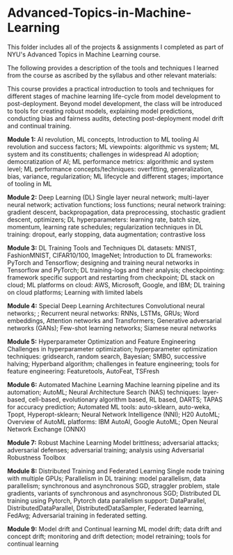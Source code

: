 # Advanced-Topics-in-Machine-Learning
This folder includes all of the projects & assignments I completed as part of NYU's Advanced Topics in Machine Learning course. 


The following provides a description of the tools and techniques I learned from the course as ascribed by the syllabus and other relevant materials:

This course provides a practical introduction to tools and techniques for different stages of machine learning life-cycle from model development to post-deployment.  Beyond model development, the class will be introduced to tools
for creating robust models, explaining model predictions, conducting bias and fairness audits, detecting post-deployment model drift and continual training. 

**Module 1:** AI revolution, ML concepts, Introduction to ML tooling
AI revolution and success factors; ML viewpoints: algorithmic vs system; ML system and its
constituents; challenges in widespread AI adoption; democratization of AI; ML performance
metrics: algorithmic and system level; ML performance concepts/techniques: overfitting,
generalization, bias, variance, regularization; ML lifecycle and different stages; importance of
tooling in ML

**Module 2:** Deep Learning (DL)
Single layer neural network; multi-layer neural network; activation functions; loss functions;
neural network training: gradient descent, backpropagation, data preprocessing, stochastic
gradient descent, optimizers; DL hyperparameters: learning rate, batch size, momentum, learning
rate schedules; regularization techniques in DL training: dropout, early stopping, data
augmentation; contrastive loss 



**Module 3:** DL Training Tools and Techniques
DL datasets: MNIST, FashionMNIST, CIFAR10/100, ImageNet; Introduction to DL
frameworks: PyTorch and Tensorflow; designing and training neural networks in Tensorflow
and PyTorch; DL training-logs and their analysis; checkpointing: framework specific support
and restarting from checkpoint; DL stack on cloud; ML platforms on cloud: AWS, Microsoft,
Google, and IBM; DL training on cloud platforms; Learning with limited labels

**Module 4:** Special Deep Learning Architectures
Convolutional neural networks; ; Recurrent neural networks: RNNs, LSTMs, GRUs; Word
embeddings, Attention networks and Transformers; Generative adversarial networks (GANs);
Few-shot learning networks; Siamese neural networks


**Module 5:** Hyperparameter Optimization and Feature Engineering 
Challenges in hyperparameter optimization; hyperparameter optimization techniques: gridsearch, random search, Bayesian; SMBO, successive halving; Hyperband algorithm; challenges
in feature engineering; tools for feature engineering: Featuretools, AutoFeat, TSFresh


**Module 6:** Automated Machine Learning
Machine learning pipeline and its automation; AutoML; Neural Architecture Search (NAS)
techniques: layer-based, cell-based, evolutionary algorithm based, RL based, DARTS; TAPAS
for accuracy prediction; Automated ML tools: auto-sklearn, auto-weka, Tpopt, Hyperopt-sklearn;
Neural Network Intelligence (NNI); H20 AutoML; Overview of AutoML platforms: IBM
AutoAI, Google AutoML; Open Neural Network Exchange (ONNX)

**Module 7:** Robust Machine Learning
Model brittlness; adversarial attacks; adversarial defenses; adversarial training; analysis using
Adversarial Robustness Toolbox

**Module 8:** Distributed Training and Federated Learning
Single node training with multiple GPUs; Parallelism in DL training: model parallelism, data
parallelism; synchronous and asynchronous SGD, straggler problem, stale gradients, variants of
synchronous and asynchronous SGD; Distributed DL training using Pytorch,
Pytorch data parallelism support: DataParallel, DistributedDataParallel, DistributedDataSampler,
Federated learning, FedAvg; Adversarial training in federated setting. 


**Module 9:** Model drift and Continual learning
ML model drift; data drift and concept drift; monitoring and drift detection; model retraining;
tools for continual learning




